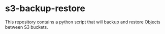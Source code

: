 # s3-backup-restore
This repository contains a python script that will backup and restore Objects between S3 buckets.
